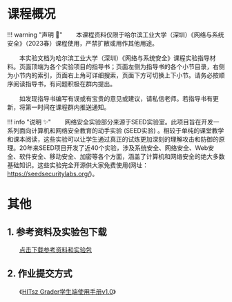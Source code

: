 # 课程概况

<!-- 网页用途声明————建议保留！ -->
!!! warning "声明 :loudspeaker:"
    &emsp;&emsp;本课程资料仅限于哈尔滨工业大学（深圳）《网络与系统安全》（2023春）课程使用，严禁扩散或用作其他用途。

&emsp;&emsp;本实验文档为哈尔滨工业大学（深圳）《网络与系统安全》课程实验指导材料。页面顶端为各个实验项目的指导书；页面左侧为指导书的各个小节目录，右侧为小节内的索引，页面右上角可详细搜索，页面下方可切换上下小节。请务必按顺序阅读指导书，有问题积极在群内提出。

&emsp;&emsp;如发现指导书编写有误或有宝贵的意见或建议，请私信老师。若指导书有更新，将第一时间在课程群内推送通知。

!!! info "说明 :sparkles:"
    &emsp;&emsp;网络安全实验部分来源于SEED实验室。此项目旨在开发一系列面向计算机和网络安全教育的动手实验 (SEED实验) 。相较于单纯的课堂教学和课本阅读，这些实验可以让学生通过真正的试炼更加深刻的理解攻击和防御的原理。20年来SEED项目开发了近40个实验，涉及系统安全、网络安全、Web安全、软件安全、移动安全、加密等各个方面，涵盖了计算机和网络安全的绝大多数基础知识。这些实验完全开源供大家免费使用(网址：https://seedsecuritylabs.org/)。




# 其他

## 1. 参考资料及实验包下载

&emsp;&emsp;[点击下载参考资料和实验包](https://gitee.com/hitsz-cslab/net-work-security/tree/master/stupkt)

## 2. 作业提交方式

&emsp;&emsp;《[HITsz Grader学生端使用手册v1.0](https://gitee.com/hitsz-cslab/net-work-security/blob/master/stupkt/HITsz%20Grader%E5%AD%A6%E7%94%9F%E7%AB%AF%E4%BD%BF%E7%94%A8%E6%89%8B%E5%86%8CV1.0.pdf)》
